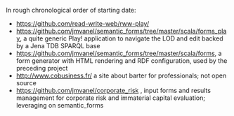 In rough chronological order of starting date:

* https://github.com/read-write-web/rww-play/
* https://github.com/jmvanel/semantic_forms/tree/master/scala/forms_play, a quite generic Play! application to navigate the LOD and edit backed by a Jena TDB SPARQL base
* https://github.com/jmvanel/semantic_forms/tree/master/scala/forms, a form generator with HTML rendering and RDF configuration, used by the preceding project
* http://www.cobusiness.fr/ a site about barter for professionals; not open source
* https://github.com/jmvanel/corporate_risk , input forms and results management for corporate risk and immaterial capital evaluation; leveraging on semantic_forms

